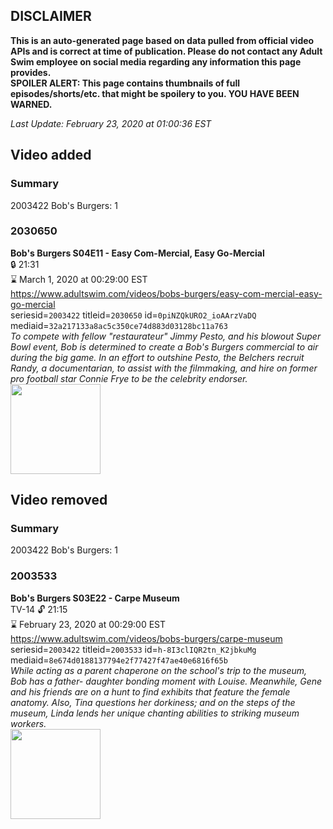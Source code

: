 ## DISCLAIMER
**This is an auto-generated page based on data pulled from official video APIs and is correct at time of publication. Please do not contact any Adult Swim employee on social media regarding any information this page provides.**  
**SPOILER ALERT: This page contains thumbnails of full episodes/shorts/etc. that might be spoilery to you. YOU HAVE BEEN WARNED.**  

_Last Update: February 23, 2020 at 01:00:36 EST_
## Video added
### Summary
2003422 Bob's Burgers: 1  
### 2030650
**Bob's Burgers S04E11 - Easy Com-Mercial, Easy Go-Mercial**  
 🔒 21:31  
⌛ March 1, 2020 at 00:29:00 EST  
https://www.adultswim.com/videos/bobs-burgers/easy-com-mercial-easy-go-mercial  
seriesid=`2003422` titleid=`2030650` id=`0piNZQkURO2_ioAArzVaDQ` mediaid=`32a217133a8ac5c350ce74d883d03128bc11a763`  
_To compete with fellow "restaurateur" Jimmy Pesto, and his blowout Super Bowl event, Bob is determined to create a Bob's Burgers commercial to air during the big game. In an effort to outshine Pesto, the Belchers recruit Randy, a documentarian, to assist with the filmmaking, and hire on former pro football star Connie Frye to be the celebrity endorser._  
<a href="https://i.cdn.turner.com/adultswim/big/image-upload/thumbnails/thumb-2_image-151267557634713.jpg"><img src="https://i.cdn.turner.com/adultswim/big/image-upload/thumbnails/thumb-2_image-151267557634713.jpg" height="144px" /></a>
## Video removed
### Summary
2003422 Bob's Burgers: 1  
### 2003533
**Bob's Burgers S03E22 - Carpe Museum**  
TV-14 🔓 21:15  
⌛ February 23, 2020 at 00:29:00 EST  
https://www.adultswim.com/videos/bobs-burgers/carpe-museum  
seriesid=`2003422` titleid=`2003533` id=`h-8I3clIQR2tn_K2jbkuMg` mediaid=`8e674d0188137794e2f77427f47ae40e6816f65b`  
_While acting as a parent chaperone on the school's trip to the museum, Bob has a father- daughter bonding moment with Louise. Meanwhile, Gene and his friends are on a hunt to find exhibits that feature the female anatomy. Also, Tina questions her dorkiness; and on the steps of the museum, Linda lends her unique chanting abilities to striking museum workers._  
<a href="https://i.cdn.turner.com/adultswim/big/image-upload/thumbnails/thumb-2_image-151085671641218.jpg"><img src="https://i.cdn.turner.com/adultswim/big/image-upload/thumbnails/thumb-2_image-151085671641218.jpg" height="144px" /></a>
